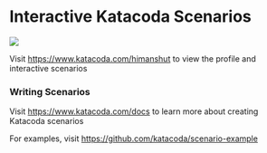 # Interactive Katacoda Scenarios

[![](http://shields.katacoda.com/katacoda/himanshut/count.svg)](https://www.katacoda.com/himanshut "Get your profile on Katacoda.com")

Visit https://www.katacoda.com/himanshut to view the profile and interactive scenarios

### Writing Scenarios
Visit https://www.katacoda.com/docs to learn more about creating Katacoda scenarios

For examples, visit https://github.com/katacoda/scenario-example
